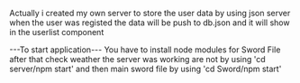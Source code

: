 Actually i created my own server to store the user data by using json server
when the user was registed the data will be push to db.json and it will show in the userlist component

---To start application---
You have to install node modules for Sword File
after that check weather the server was working are not by using 'cd server/npm start'
and then main sword file by using 'cd Sword/npm start'
